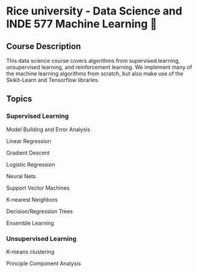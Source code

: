 # Rice university - Data Science and INDE 577 Machine Learning  🌱 

## Course Description

This data science course covers algorithms from supervised learning, unsupervised learning, and reinforcement learning. We implement many of the machine learning algorithms from scratch, but also make use of the Skikit-Learn and Tensorflow libraries. 

## Topics

### Supervised Learning

Model Building and Error Analysis

Linear Regression

Gradient Descent 

Logistic Regression

Neural Nets

Support Vector Machines

K-nearest Neighbors

Decision/Regression Trees

Ensemble Learning

### Unsupervised Learning

K-means clustering

Principle Component Analysis



<!--
**yq25/yq25** is a ✨ _special_ ✨ repository because its `README.md` (this file) appears on your GitHub profile.

Here are some ideas to get you started:

- 🔭 I’m currently working on ...
- 🌱 I’m currently learning ...
- 👯 I’m looking to collaborate on ...
- 🤔 I’m looking for help with ...
- 💬 Ask me about ...
- 📫 How to reach me: ...
- 😄 Pronouns: ...
- ⚡ Fun fact: ...
-->

